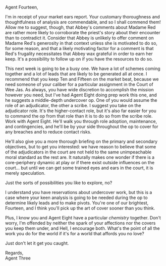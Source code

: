 Agent Fourteen,

I'm in receipt of your market ears report. Your customary thoroughness and thoughtfulness of analysis are commendable, and so I shall commend them! Allow me to suggest, though, that Abbey's comments about Madame Red are rather more likely to corroborate the priest's story about their encounter than to contradict it. Consider that Abbey is unlikely to offer comment on Madame Red's generosity in that context unless she is motivated to do so, for some reason, and that a likely motivating factor for a comment is that Red's frugality necessitates that Abbey wax grateful in order to earn her keep. It's a possibility to follow up on if you have the resources to do so.

This next week is going to be a busy one. We have a lot of schemes coming together and a lot of leads that are likely to be generated all at once. I recommend that you keep Ten and Fifteen on the market beat, because we need someone of your caliber for a particular assignment in the Court of Wee Jas. As always, you have wide discretion to accomplish the mission however you need, but I've had Agent Eight doing prep work this one, and he suggests a middle-depth undercover op. One of you would assume the role of an adjudicator, the other a scribe. I suggest you take on the adjudicator role. It's the higher-contact role, but it's also far easier for you to command the op from that role than it is to do so from the scribe role. Work with Agent Eight. He'll walk you through role adoption, maintenance, and contingencies, and he'll be by your side throughout the op to cover for any breaches and to reduce contact risks.

He'll also give you a more thorough briefing on the primary and secondary objectives, but to get you interested: we have reason to believe that some of the adjudicators in the court are not held to the same unimpeachable moral standard as the rest are. It naturally makes one wonder if there is a core-periphery dynamic at play or if there exist outside influences on the court... but until we can get some trained eyes and ears in the court, it is merely speculation.

Just the sorts of possibilities you like to explore, no?

I understand you have reservations about undercover work, but this is a case where your keen analysis is going to be needed during the op to determine likely leads and to make pivots. You're one of our brightest, Fourteen, and I think you'll pick up the art of cover sooner than you think.

Plus, I know you and Agent Eight have a particular *chemistry* together. Don't worry, I'm offended by neither the spark of your affections nor the covers you keep them under, and Hell, I encourage both. What's the point of all the work you do for the world if it's for a world that affords you no love?

Just don't let it get you caught.

Regards,  
Agent Three